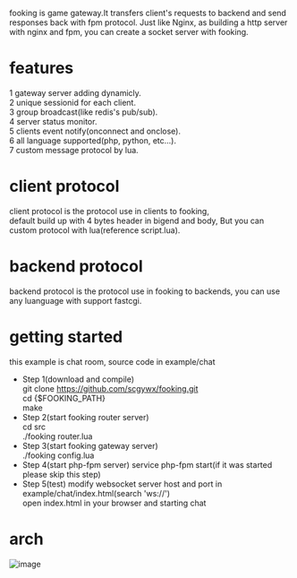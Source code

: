 fooking is game gateway.It transfers client's requests to backend and send responses back with fpm protocol.
Just like Nginx, as building a http server with nginx and fpm, you can create a socket server with fooking.    

# features
1 gateway server adding dynamicly.   
2 unique sessionid for each client.   
3 group broadcast(like redis's pub/sub).   
4 server status monitor.   
5 clients event notify(onconnect and onclose).   
6 all language supported(php, python, etc...).   
7 custom message protocol by lua.   

# client protocol
client protocol is the protocol use in clients to fooking,   
default build up with 4 bytes header in bigend and body, But you can custom protocol with lua(reference script.lua).  

# backend protocol
backend protocol is the protocol use in fooking to backends, you can use any luanguage with support fastcgi.

# getting started
this example is chat room, source code in example/chat   
* Step 1(download and compile)   
   git clone https://github.com/scgywx/fooking.git   
   cd {$FOOKING_PATH}   
   make   
* Step 2(start fooking router server)   
   cd src   
   ./fooking router.lua   
* Step 3(start fooking gateway server)   
   ./fooking config.lua   
* Step 4(start php-fpm server)
   service php-fpm start(if it was started please skip this step)
* Step 5(test)
   modify websocket server host and port in example/chat/index.html(search 'ws://')   
   open index.html in your browser and starting chat   

# arch
![image](http://static.oschina.net/uploads/space/2014/1209/222447_G7Ft_140911.jpg)
